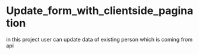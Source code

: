 # Update_form_with_clientside_pagination
in this project user can update data of existing person which is coming from api

